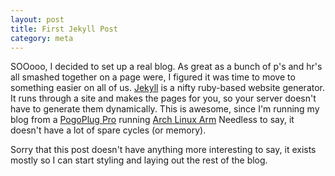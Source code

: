 ```yaml
---
layout: post
title: First Jekyll Post
category: meta
---
```


SOOooo, I decided to set up a real blog. As great as a bunch of p's
and hr's all smashed together on a page were, I figured it was time
to move to something easier on all of
us. [Jekyll](https://github.com/mojombo/jekyll/) is a nifty ruby-based
website generator. It runs through a site and makes the pages for you,
so your server doesn't have to generate them dynamically. This is
awesome, since I'm running my blog from a [PogoPlug
Pro](http://www.pogoplug.com/) running [Arch Linux Arm](http://archlinuxarm.org/) Needless to say, it doesn't have a lot
of spare cycles (or memory).

Sorry that this post doesn't have anything more interesting to say, it
exists mostly so I can start styling and laying out the rest of the
blog.
